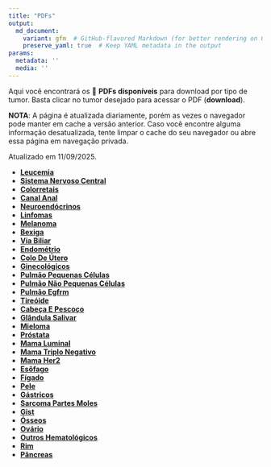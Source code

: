 ```yaml
---
title: "PDFs"
output: 
  md_document:
    variant: gfm  # GitHub-flavored Markdown (for better rendering on GitHub)
    preserve_yaml: true  # Keep YAML metadata in the output
params:
  metadata: ''
  media: ''
---
```


<script async src="https://scripts.simpleanalyticscdn.com/latest.js"></script>

Aqui você encontrará os 📝 **PDFs disponíveis** para download por tipo
de tumor. Basta clicar no tumor desejado para acessar o PDF
(**download**).

**NOTA**: A página é atualizada diariamente, porém as vezes o navegador
pode manter em cache a versão anterior. Caso você encontre alguma
informação desatualizada, tente limpar o cache do seu navegador ou abre
essa página em navegação privada.

Atualizado em 11/09/2025.

- [**Leucemia**](https://coeoralmeds-e768.restdb.io/media/68c25c8cf63b804800272c7a?download=true)
- [**Sistema Nervoso
  Central**](https://coeoralmeds-e768.restdb.io/media/68c25c8ef63b804800272c7d?download=true)
- [**Colorretais**](https://coeoralmeds-e768.restdb.io/media/68c25c91f63b804800272c82?download=true)
- [**Canal
  Anal**](https://coeoralmeds-e768.restdb.io/media/68c25c92f63b804800272c83?download=true)
- [**Neuroendócrinos**](https://coeoralmeds-e768.restdb.io/media/68c25c94f63b804800272c85?download=true)
- [**Linfomas**](https://coeoralmeds-e768.restdb.io/media/68c25c96f63b804800272c87?download=true)
- [**Melanoma**](https://coeoralmeds-e768.restdb.io/media/68c25c97f63b804800272c89?download=true)
- [**Bexiga**](https://coeoralmeds-e768.restdb.io/media/68c25c99f63b804800272c8b?download=true)
- [**Via
  Biliar**](https://coeoralmeds-e768.restdb.io/media/68c25c9af63b804800272c8d?download=true)
- [**Endométrio**](https://coeoralmeds-e768.restdb.io/media/68c25c9cf63b804800272c8f?download=true)
- [**Colo De
  Útero**](https://coeoralmeds-e768.restdb.io/media/68c25c9df63b804800272c91?download=true)
- [**Ginecológicos**](https://coeoralmeds-e768.restdb.io/media/68c25c9ff63b804800272c93?download=true)
- [**Pulmão Pequenas
  Células**](https://coeoralmeds-e768.restdb.io/media/68c25ca0f63b804800272c95?download=true)
- [**Pulmão Não Pequenas
  Células**](https://coeoralmeds-e768.restdb.io/media/68c25ca2f63b804800272c97?download=true)
- [**Pulmão
  Egfrm**](https://coeoralmeds-e768.restdb.io/media/68c25ca4f63b804800272c99?download=true)
- [**Tireóide**](https://coeoralmeds-e768.restdb.io/media/68c25ca7f63b804800272c9d?download=true)
- [**Cabeça E
  Pescoço**](https://coeoralmeds-e768.restdb.io/media/68c25ca8f63b804800272c9f?download=true)
- [**Glândula
  Salivar**](https://coeoralmeds-e768.restdb.io/media/68c25caaf63b804800272ca1?download=true)
- [**Mieloma**](https://coeoralmeds-e768.restdb.io/media/68c25cabf63b804800272ca3?download=true)
- [**Próstata**](https://coeoralmeds-e768.restdb.io/media/68c25cadf63b804800272ca5?download=true)
- [**Mama
  Luminal**](https://coeoralmeds-e768.restdb.io/media/68c25cb0f63b804800272ca9?download=true)
- [**Mama Triplo
  Negativo**](https://coeoralmeds-e768.restdb.io/media/68c25cb2f63b804800272cab?download=true)
- [**Mama
  Her2**](https://coeoralmeds-e768.restdb.io/media/68c25cb4f63b804800272cb2?download=true)
- [**Esôfago**](https://coeoralmeds-e768.restdb.io/media/68c25cb5f63b804800272cb4?download=true)
- [**Fígado**](https://coeoralmeds-e768.restdb.io/media/68c25cb7f63b804800272cb5?download=true)
- [**Pele**](https://coeoralmeds-e768.restdb.io/media/68c25cb8f63b804800272cb7?download=true)
- [**Gástricos**](https://coeoralmeds-e768.restdb.io/media/68c25cbaf63b804800272cb9?download=true)
- [**Sarcoma Partes
  Moles**](https://coeoralmeds-e768.restdb.io/media/68c25cbcf63b804800272cbb?download=true)
- [**Gist**](https://coeoralmeds-e768.restdb.io/media/68c25cbdf63b804800272cbd?download=true)
- [**Ósseos**](https://coeoralmeds-e768.restdb.io/media/68c25cbff63b804800272cbf?download=true)
- [**Ovário**](https://coeoralmeds-e768.restdb.io/media/68c25cc0f63b804800272cc1?download=true)
- [**Outros
  Hematológicos**](https://coeoralmeds-e768.restdb.io/media/68c25cc2f63b804800272cc3?download=true)
- [**Rim**](https://coeoralmeds-e768.restdb.io/media/68c25cc3f63b804800272cc5?download=true)
- [**Pâncreas**](https://coeoralmeds-e768.restdb.io/media/68c25cc5f63b804800272cc7?download=true)
